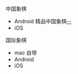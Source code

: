 
中国象棋
- Android 精品中国象棋[--](http://www.muzisoft.com/soft/161663.html)
- iOS

国际象棋
- mac 自带
- Android
- iOS
